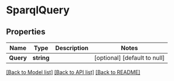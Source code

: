 # SparqlQuery

## Properties
Name | Type | Description | Notes
------------ | ------------- | ------------- | -------------
**Query** | **string** |  | [optional] [default to null]

[[Back to Model list]](../README.md#documentation-for-models) [[Back to API list]](../README.md#documentation-for-api-endpoints) [[Back to README]](../README.md)


